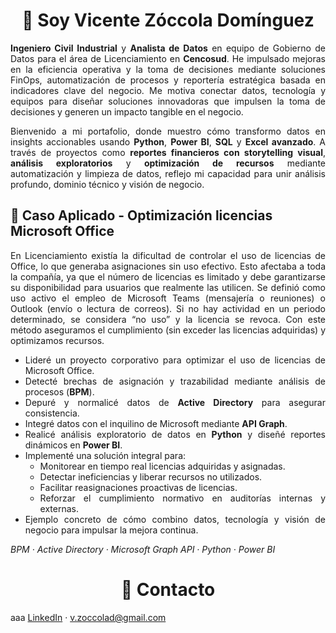 <!-- Encabezado principal -->
<h1 align="center">👋 Soy Vicente Zóccola Domínguez</h1>

<!-- Resumen profesional -->
<p align="justify">
  <strong>Ingeniero Civil Industrial</strong> y <strong>Analista de Datos</strong> en equipo de Gobierno de Datos para el área de Licenciamiento en <strong>Cencosud</strong>. He impulsado mejoras en la eficiencia operativa y la toma de decisiones mediante soluciones FinOps, automatización de procesos y reportería estratégica basada en indicadores clave del negocio. Me motiva conectar datos, tecnología y equipos para diseñar soluciones innovadoras que impulsen la toma de decisiones y generen un impacto tangible en el negocio.
</p>

<!-- Presentación de portafolio -->
<p align="justify">
  Bienvenido a mi portafolio, donde muestro cómo transformo datos en insights accionables usando <strong>Python</strong>, <strong>Power BI</strong>, <strong>SQL</strong> y <strong>Excel avanzado</strong>. A través de proyectos como <strong>reportes financieros con storytelling visual</strong>, <strong>análisis exploratorios</strong> y <strong>optimización de recursos</strong> mediante automatización y limpieza de datos, reflejo mi capacidad para unir análisis profundo, dominio técnico y visión de negocio.
</p>


<!-- Caso aplicado (plantilla) -->

<!-- Título -->
<h2>📌 Caso Aplicado - Optimización licencias Microsoft Office</h2>

<!-- Contexto del problema (edita este párrafo) -->
<p align="justify">
  <!-- Reemplaza este texto con tu contexto en 2–4 oraciones:
       ¿qué problema inicial se detectó?, ¿qué impacto tenía (costos/riesgos/ineficiencias)?,
       ¿qué objetivo de negocio se definió? y ¿qué alcance organizacional tuvo? -->
  En Licenciamiento existía la dificultad de controlar el uso de licencias de Office, lo que generaba asignaciones sin uso efectivo. Esto afectaba a toda la compañía, ya que el número de licencias es limitado y debe garantizarse su disponibilidad para usuarios que realmente las utilicen. Se definió como uso activo el empleo de Microsoft Teams (mensajería o reuniones) o Outlook (envío o lectura de correos). Si no hay actividad en un periodo determinado, se considera “no uso” y la licencia se revoca. Con este método aseguramos el cumplimiento (sin exceder las licencias adquiridas) y optimizamos recursos.
</p>

<!-- Paso a paso (punteo) -->
<ul>
  <li align="justify">Lideré un proyecto corporativo para optimizar el uso de licencias de Microsoft Office.</li>
  <li align="justify">Detecté brechas de asignación y trazabilidad mediante análisis de procesos (<strong>BPM</strong>).</li>
  <li align="justify">Depuré y normalicé datos de <strong>Active Directory</strong> para asegurar consistencia.</li>
  <li align="justify">Integré datos con el inquilino de Microsoft mediante <strong>API Graph</strong>.</li>
  <li align="justify">Realicé análisis exploratorio de datos en <strong>Python</strong> y diseñé reportes dinámicos en <strong>Power BI</strong>.</li>
  <li align="justify">Implementé una solución integral para:
    <ul>
      <li align="justify">Monitorear en tiempo real licencias adquiridas y asignadas.</li>
      <li align="justify">Detectar ineficiencias y liberar recursos no utilizados.</li>
      <li align="justify">Facilitar reasignaciones proactivas de licencias.</li>
      <li align="justify">Reforzar el cumplimiento normativo en auditorías internas y externas.</li>
    </ul>
  </li>
  <li align="justify">Ejemplo concreto de cómo combino datos, tecnología y visión de negocio para impulsar la mejora continua.</li>
</ul>

<!-- Herramientas -->
<p><em>BPM · Active Directory · Microsoft Graph API · Python · Power BI</em></p>


<!-- Contacto -->
<h1 align="center">🤝 Contacto</h1>

<!-- Detalle contacto -->
<p>
aaa
<a href="https://www.linkedin.com/in/vicente-zoccola-057098211">LinkedIn</a> · <a href="mailto:v.zoccolad@gmail.com">v.zoccolad@gmail.com</a>
